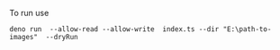 To run use

` deno run  --allow-read --allow-write  index.ts --dir "E:\path-to-images"  --dryRun   `
